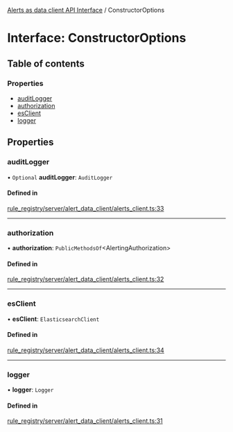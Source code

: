 [Alerts as data client API Interface](../alerts_client_api.md) / ConstructorOptions

# Interface: ConstructorOptions

## Table of contents

### Properties

- [auditLogger](constructoroptions.md#auditlogger)
- [authorization](constructoroptions.md#authorization)
- [esClient](constructoroptions.md#esclient)
- [logger](constructoroptions.md#logger)

## Properties

### auditLogger

• `Optional` **auditLogger**: `AuditLogger`

#### Defined in

[rule_registry/server/alert_data_client/alerts_client.ts:33](https://github.com/dhurley14/kibana/blob/fbd3905673e/x-pack/plugins/rule_registry/server/alert_data_client/alerts_client.ts#L33)

___

### authorization

• **authorization**: `PublicMethodsOf`<AlertingAuthorization\>

#### Defined in

[rule_registry/server/alert_data_client/alerts_client.ts:32](https://github.com/dhurley14/kibana/blob/fbd3905673e/x-pack/plugins/rule_registry/server/alert_data_client/alerts_client.ts#L32)

___

### esClient

• **esClient**: `ElasticsearchClient`

#### Defined in

[rule_registry/server/alert_data_client/alerts_client.ts:34](https://github.com/dhurley14/kibana/blob/fbd3905673e/x-pack/plugins/rule_registry/server/alert_data_client/alerts_client.ts#L34)

___

### logger

• **logger**: `Logger`

#### Defined in

[rule_registry/server/alert_data_client/alerts_client.ts:31](https://github.com/dhurley14/kibana/blob/fbd3905673e/x-pack/plugins/rule_registry/server/alert_data_client/alerts_client.ts#L31)
